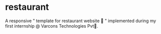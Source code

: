 # restaurant

A responsive " template for restaurant website 🍚 " implemented during my first internship @ Varcons Technologies Pvt🎉. 
